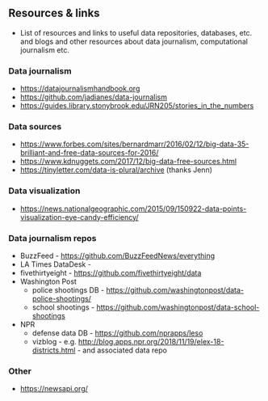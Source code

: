 ## Resources & links

* List of resources and links to useful data repositories, databases, etc. and blogs and other resources about data journalism, computational journalism etc.


### Data journalism

* https://datajournalismhandbook.org
* https://github.com/jadianes/data-journalism
* https://guides.library.stonybrook.edu/JRN205/stories_in_the_numbers


### Data sources

* https://www.forbes.com/sites/bernardmarr/2016/02/12/big-data-35-brilliant-and-free-data-sources-for-2016/
* https://www.kdnuggets.com/2017/12/big-data-free-sources.html
* https://tinyletter.com/data-is-plural/archive (thanks Jenn)

### Data visualization

* https://news.nationalgeographic.com/2015/09/150922-data-points-visualization-eye-candy-efficiency/


### Data journalism repos

* BuzzFeed - https://github.com/BuzzFeedNews/everything
* LA Times DataDesk - 
* fivethirtyeight - https://github.com/fivethirtyeight/data
* Washington Post 
    * police shootings DB - https://github.com/washingtonpost/data-police-shootings/
    * school shootings - https://github.com/washingtonpost/data-school-shootings
* NPR
    * defense data DB - https://github.com/nprapps/leso
    * vizblog - e.g. http://blog.apps.npr.org/2018/11/19/elex-18-districts.html - and associated data repo

### Other

* https://newsapi.org/
